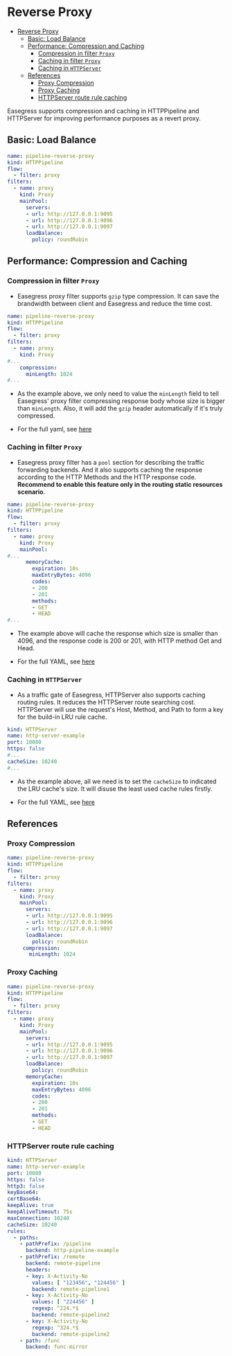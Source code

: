 # Reverse Proxy

- [Reverse Proxy](#reverse-proxy)
  - [Basic: Load Balance](#basic-load-balance)
  - [Performance: Compression and Caching](#performance-compression-and-caching)
    - [Compression in filter `Proxy`](#compression-in-filter-proxy)
    - [Caching in filter `Proxy`](#caching-in-filter-proxy)
    - [Caching in `HTTPServer`](#caching-in-httpserver)
  - [References](#references)
    - [Proxy Compression](#proxy-compression)
    - [Proxy Caching](#proxy-caching)
    - [HTTPServer route rule caching](#httpserver-route-rule-caching)

Easegress supports compression and caching in HTTPPipeline and HTTPServer for improving performance purposes as a revert proxy.


## Basic: Load Balance

```yaml
name: pipeline-reverse-proxy
kind: HTTPPipeline
flow:
  - filter: proxy
filters:
  - name: proxy
    kind: Proxy
    mainPool:
      servers:
      - url: http://127.0.0.1:9095
      - url: http://127.0.0.1:9096
      - url: http://127.0.0.1:9097
      loadBalance:
        policy: roundRobin
```

## Performance: Compression and Caching

### Compression in filter `Proxy`

* Easegress proxy filter supports `gzip` type compression. It can save the brandwidth between client and Easegress and reduce the time cost.

```yaml
name: pipeline-reverse-proxy
kind: HTTPPipeline
flow:
  - filter: proxy
filters:
  - name: proxy
    kind: Proxy
#...
    compression:
      minLength: 1024
#...
```

* As the example above, we only need to value the `minLength` field to tell Easegress' proxy filter compressing response body whose size is bigger than `minLength`. Also, it will add the `gzip` header automatically if it's truly compressed.

* For the full yaml, see [here](#proxy-compression)

### Caching in filter `Proxy`

* Easegress proxy filter has a `pool` section for describing the traffic forwarding backends. And it also supports caching the response according to the HTTP Methods and the HTTP response code. **Recommend to enable this feature only in the routing static resources scenario**.

``` yaml
name: pipeline-reverse-proxy
kind: HTTPPipeline
flow:
  - filter: proxy
filters:
  - name: proxy
    kind: Proxy
    mainPool:
#...
      memoryCache:
        expiration: 10s
        maxEntryBytes: 4096
        codes:
        - 200
        - 201
        methods:
        - GET
        - HEAD
#...
```

* The example above will cache the response which size is smaller than 4096, and the response code is 200 or 201, with HTTP method Get and Head.

* For the full YAML, see [here](#proxy-caching)

### Caching in `HTTPServer`

* As a traffic gate of Easegress, HTTPServer also supports caching routing rules. It reduces the HTTPServer route searching cost. HTTPServer will use the request's Host, Method, and Path to form a key for the build-in LRU rule cache.

```yaml
kind: HTTPServer
name: http-server-example
port: 10080
https: false
#...
cacheSize: 10240
#...
```

* As the example above, all we need is to set the `cacheSize` to indicated the LRU cache's size. It will disuse the least used cache rules firstly.

* For the full YAML, see [here](#httpserver-route-rule-caching)

## References
### Proxy Compression

```yaml
name: pipeline-reverse-proxy
kind: HTTPPipeline
flow:
  - filter: proxy
filters:
  - name: proxy
    kind: Proxy
    mainPool:
      servers:
      - url: http://127.0.0.1:9095
      - url: http://127.0.0.1:9096
      - url: http://127.0.0.1:9097
      loadBalance:
        policy: roundRobin
     compression:
       minLength: 1024
```

### Proxy Caching

```yaml
name: pipeline-reverse-proxy
kind: HTTPPipeline
flow:
  - filter: proxy
filters:
  - name: proxy
    kind: Proxy
    mainPool:
      servers:
      - url: http://127.0.0.1:9095
      - url: http://127.0.0.1:9096
      - url: http://127.0.0.1:9097
      loadBalance:
        policy: roundRobin
      memoryCache:
        expiration: 10s
        maxEntryBytes: 4096
        codes:
        - 200
        - 201
        methods:
        - GET
        - HEAD
```

### HTTPServer route rule caching

``` yaml
kind: HTTPServer
name: http-server-example
port: 10080
https: false
http3: false
keyBase64:
certBase64:
keepAlive: true
keepAliveTimeout: 75s
maxConnection: 10240
cacheSize: 10240
rules:
  - paths:
    - pathPrefix: /pipeline
      backend: http-pipeline-example
    - pathPrefix: /remote
      backend: remote-pipeline
      headers:
      - key: X-Activity-No
        values: [ "123456", "124456" ]
        backend: remote-pipeline1
      - key: X-Activity-No
        values: [ "224456" ]
        regexp: ^224.*$
        backend: remote-pipeline2
      - key: X-Activity-No
        regexp: ^324.*$
        backend: remote-pipeline2
    - path: /func
      backend: func-mirror

```
